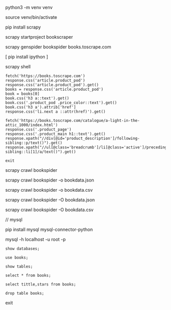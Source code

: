 python3 -m venv venv

source venv/bin/activate

pip install scrapy

scrapy startproject bookscraper

scrapy genspider bookspider books.toscrape.com

[ pip install ipython ]

scrapy shell

	fetch('https://books.toscrape.com')
	response.css('article.product_pod')
	response.css('article.product_pod').get()
	books = response.css('article.product_pod')
	book = books[0]
	book.css('h3 a::text').get()
	book.css('.product_pod .price_color::text').get()
	book.css('h3 a').attrib['href']
	response.css('li.next a ::attr(href)').get()
	
	fetch('https://books.toscrape.com/catalogue/a-light-in-the-attic_1000/index.html')
	response.css('.product_page')
	response.css('.product_main h1::text').get()
	response.xpath("//div[@id='product_description']/following-sibling::p/text()").get()
	response.xpath("//ul[@class='breadcrumb']/li[@class='active']/preceding-sibling::li[1]/a/text()").get()
	
	exit

scrapy crawl bookspider

scrapy crawl bookspider -o bookdata.json

scrapy crawl bookspider -o bookdata.csv

scrapy crawl bookspider -O bookdata.json

scrapy crawl bookspider -O bookdata.csv


// mysql

pip install mysql mysql-connector-python

mysql -h localhost -u root -p

    show databases;

    use books;

    show tables;

    select * from books;

    select tittle,stars from books;

    drop table books;

exit